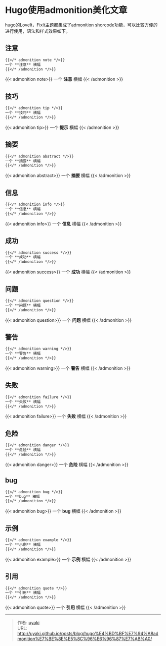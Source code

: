 # Hugo使用admonition美化文章


<!--more-->

hugo的LoveIt，FixIt主题都集成了admonition shorcode功能，可以比较方便的进行使用，语法和样式效果如下。

## 注意

```markdown
{{</* admonition note */>}}
一个 **注意** 横幅
{{</* /admonition */>}}
```

{{< admonition note>}}
一个 **注意** 横幅
{{< /admonition >}}

## 技巧

```markdown
{{</* admonition tip */>}}
一个 **技巧** 横幅
{{</* /admonition */>}}
```

{{< admonition tip>}}
一个 **提示** 横幅
{{< /admonition >}}

## 摘要

```markdown
{{</* admonition abstract */>}}
一个 **摘要** 横幅
{{</* /admonition */>}}
```

{{< admonition abstract>}}
一个 **摘要** 横幅
{{< /admonition >}}

## 信息

```markdown
{{</* admonition info */>}}
一个 **信息** 横幅
{{</* /admonition */>}}
```

{{< admonition info>}}
一个 **信息** 横幅
{{< /admonition >}}

## 成功

```markdown
{{</* admonition success */>}}
一个 **成功** 横幅
{{</* /admonition */>}}
```

{{< admonition success>}}
一个 **成功** 横幅
{{< /admonition >}}

## 问题

```markdown
{{</* admonition question */>}}
一个 **问题** 横幅
{{</* /admonition */>}}
```

{{< admonition question>}}
一个 **问题** 横幅
{{< /admonition >}}

## 警告

```markdown
{{</* admonition warning */>}}
一个 **警告** 横幅
{{</* /admonition */>}}
```

{{< admonition warning>}}
一个 **警告** 横幅
{{< /admonition >}}

## 失败

```markdown
{{</* admonition failure */>}}
一个 **失败** 横幅
{{</* /admonition */>}}
```

{{< admonition failure>}}
一个 **失败** 横幅
{{< /admonition >}}

## 危险

```markdown
{{</* admonition danger */>}}
一个 **危险** 横幅
{{</* /admonition */>}}
```

{{< admonition danger>}}
一个 **危险** 横幅
{{< /admonition >}}

## bug

```markdown
{{</* admonition bug */>}}
一个 **bug** 横幅
{{</* /admonition */>}}
```

{{< admonition bug>}}
一个 **bug** 横幅
{{< /admonition >}}

## 示例

```markdown
{{</* admonition example */>}}
一个 **示例** 横幅
{{</* /admonition */>}}
```

{{< admonition example>}}
一个 **示例** 横幅
{{< /admonition >}}

## 引用

```markdown
{{</* admonition quote */>}}
一个 **引用** 横幅
{{</* /admonition */>}}
```

{{< admonition quote>}}
一个 **引用** 横幅
{{< /admonition >}}

---

> 作者: [uyaki](https://www.github.com/uyaki)  
> URL: http://uyaki.github.io/posts/blog/hugo%E4%BD%BF%E7%94%A8admonition%E7%BE%8E%E5%8C%96%E6%96%87%E7%AB%A0/  

